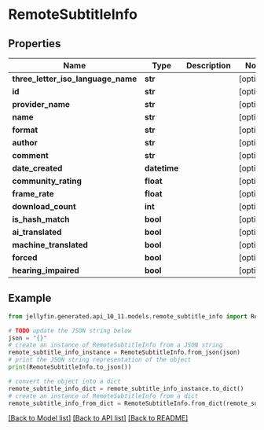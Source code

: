 # RemoteSubtitleInfo


## Properties

Name | Type | Description | Notes
------------ | ------------- | ------------- | -------------
**three_letter_iso_language_name** | **str** |  | [optional] 
**id** | **str** |  | [optional] 
**provider_name** | **str** |  | [optional] 
**name** | **str** |  | [optional] 
**format** | **str** |  | [optional] 
**author** | **str** |  | [optional] 
**comment** | **str** |  | [optional] 
**date_created** | **datetime** |  | [optional] 
**community_rating** | **float** |  | [optional] 
**frame_rate** | **float** |  | [optional] 
**download_count** | **int** |  | [optional] 
**is_hash_match** | **bool** |  | [optional] 
**ai_translated** | **bool** |  | [optional] 
**machine_translated** | **bool** |  | [optional] 
**forced** | **bool** |  | [optional] 
**hearing_impaired** | **bool** |  | [optional] 

## Example

```python
from jellyfin.generated.api_10_11.models.remote_subtitle_info import RemoteSubtitleInfo

# TODO update the JSON string below
json = "{}"
# create an instance of RemoteSubtitleInfo from a JSON string
remote_subtitle_info_instance = RemoteSubtitleInfo.from_json(json)
# print the JSON string representation of the object
print(RemoteSubtitleInfo.to_json())

# convert the object into a dict
remote_subtitle_info_dict = remote_subtitle_info_instance.to_dict()
# create an instance of RemoteSubtitleInfo from a dict
remote_subtitle_info_from_dict = RemoteSubtitleInfo.from_dict(remote_subtitle_info_dict)
```
[[Back to Model list]](README.md#documentation-for-models) [[Back to API list]](README.md#documentation-for-api-endpoints) [[Back to README]](README.md)



